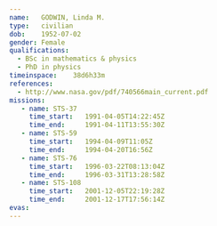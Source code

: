 ```yaml
---
name:	GODWIN, Linda M.
type:	civilian
dob:	1952-07-02
gender:	Female
qualifications:
  - BSc in mathematics & physics
  - PhD in physics
timeinspace:	38d6h33m
references:
  - http://www.nasa.gov/pdf/740566main_current.pdf
missions:
   - name: STS-37
     time_start:   1991-04-05T14:22:45Z
     time_end:     1991-04-11T13:55:30Z
   - name: STS-59
     time_start:   1994-04-09T11:05Z
     time_end:     1994-04-20T16:56Z
   - name: STS-76
     time_start:   1996-03-22T08:13:04Z
     time_end:     1996-03-31T13:28:58Z
   - name: STS-108
     time_start:   2001-12-05T22:19:28Z
     time_end:     2001-12-17T17:56:14Z
evas:
---
```

